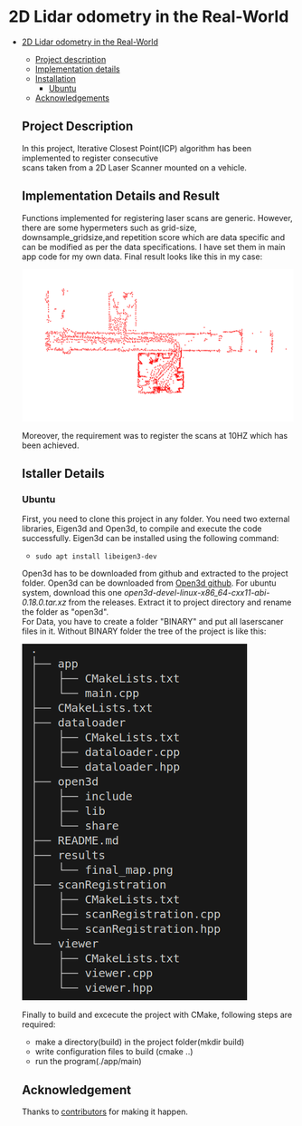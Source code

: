 # 2D Lidar odometry in the Real-World 
- [2D Lidar odometry in the Real-World](#2d-lidar-odometry-in-the-real-world)
  - [Project description](#project-description)
  - [Implementation details](#implementation-details)
  - [Installation](#installation)
    - [Ubuntu](#ubuntu)
  - [Acknowledgements](#acknowledgements)

  ## Project Description

  In this project, Iterative Closest Point(ICP) algorithm has been implemented to register consecutive  
  scans taken from a 2D Laser Scanner mounted on a vehicle.  


  ## Implementation Details and Result
  Functions implemented for registering laser scans are generic. However, there are some hypermeters such as grid-size, downsample_gridsize,and repetition score which are data specific and can be modified as per the data specifications. I have set them in main app code for my own data. Final result looks like this in my case:  

  ![Registered scans](/results/final_map.png)  
  
  Moreover, the requirement was to register the scans at 10HZ which has been achieved.  
      

  ## Istaller Details
  ### Ubuntu 
   First, you need to clone this project in any folder. You need two external libraries, Eigen3d and Open3d, to compile and execute the code successfully. Eigen3d can be installed using the following command:  
   - `sudo apt install libeigen3-dev` 

  Open3d has to be downloaded from github and extracted to the project folder. Open3d can be downloaded from [Open3d github](https://github.com/isl-org/Open3D/releases). For ubuntu system, download this one _open3d-devel-linux-x86_64-cxx11-abi-0.18.0.tar.xz_ from the releases. Extract it to project directory and rename the folder as "open3d".  
  For Data, you have to create a folder "BINARY" and put all laserscaner files in it. Without BINARY folder the tree of the project is like this:  

  ![Registered scans](/results/project_tree.png)  

  Finally to build and excecute the project with CMake, following steps are required:  
    - make a directory(build) in the project folder(mkdir build)
    - write configuration files to build (cmake ..)
    - run the program(./app/main)  
  ## Acknowledgement
  Thanks to [contributors](https://github.com/SajjadHussain-UniBonn/2D-Lidar-odometry-in-the-Real-World/graphs/contributors) for making it happen.  
